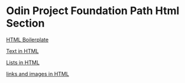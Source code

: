 # Odin Project Foundation Path Html Section

[HTML Boilerplate](./html-boilerplate/index.html)

[Text in HTML](./text-in-html/index.html)

[Lists in HTML](./lists-in-html/index.html)

[links and images in HTML](./links-and-imgs-in-html/index.html)
